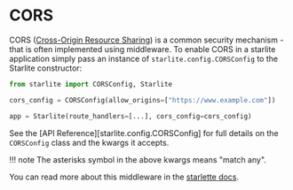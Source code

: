 # CORS

CORS ([Cross-Origin Resource Sharing](https://developer.mozilla.org/en-US/docs/Web/HTTP/CORS)) is a common security
mechanism - that is often implemented using middleware. To enable CORS in a starlite application simply pass an instance
of `starlite.config.CORSConfig` to the Starlite constructor:

```python
from starlite import CORSConfig, Starlite

cors_config = CORSConfig(allow_origins=["https://www.example.com"])

app = Starlite(route_handlers=[...], cors_config=cors_config)
```

See the [API Reference][starlite.config.CORSConfig] for full details on the `CORSConfig` class and the kwargs it accepts.

!!! note
    The asterisks symbol in the above kwargs means "match any".

You can read more about this middleware in the [starlette docs](https://www.starlette.io/middleware/#corsmiddleware).
